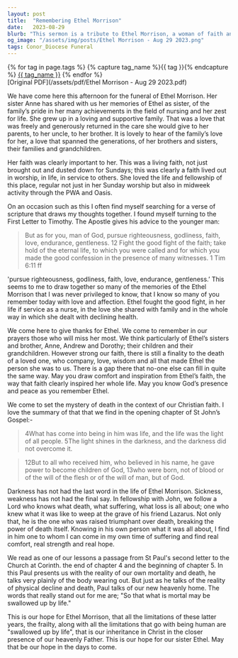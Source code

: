 ```yaml
---
layout: post
title:  "Remembering Ethel Morrison"
date:   2023-08-29
blurb: "This sermon is a tribute to Ethel Morrison, a woman of faith and service. It highlights her love for her family, her dedication to nursing, and her active participation in church activities. The sermon draws parallels between Ethel's life and the Apostle's advice to Timothy, emphasizing her pursuit of righteousness, godliness, faith, love, endurance, and gentleness."
og_image: "/assets/img/posts/Ethel Morrison - Aug 29 2023.png"
tags: Conor_Diocese Funeral
---    
```

<div class="tag-pills">
  {% for tag in page.tags %}
    {% capture tag_name %}{{ tag }}{% endcapture %}
    <a href="{{ site.baseurl }}/tag/{{ tag_name }}" class="tag-pill">{{ tag_name }}</a>
  {% endfor %}
</div>
[Original PDF](/assets/pdf/Ethel Morrison - Aug 29 2023.pdf)

We have come here this afternoon for the funeral of Ethel Morrison. Her sister Anne has shared with us her memories of Ethel as sister, of the family’s pride in her many achievements in the field of nursing and her zest for life. She grew up in a loving and supportive family. That was a love that was freely and generously returned in the care she would give to her parents, to her uncle, to her brother. It is lovely to hear of the family’s love for her, a love that spanned the generations, of her brothers and sisters, their families and grandchildren.

Her faith was clearly important to her. This was a living faith, not just brought out and dusted down for Sundays; this was clearly a faith lived out in worship, in life, in service to others. She loved the life and fellowship of this place, regular not just in her Sunday worship but also in midweek activity through the PWA and Oasis.

On an occasion such as this I often find myself searching for a verse of scripture that draws my thoughts together. I found myself turning to the First Letter to Timothy. The Apostle gives his advice to the younger man:

> But as for you, man of God, pursue righteousness, godliness, faith, love, endurance, gentleness. 12 Fight the good fight of the faith; take hold of the eternal life, to which you were called and for which you made the good confession in the presence of many witnesses. 1 Tim 6:11 ff

'pursue righteousness, godliness, faith, love, endurance, gentleness.’ This seems to me to draw together so many of the memories of the Ethel Morrison that I was never privileged to know, that I know so many of you remember today with love and affection. Ethel fought the good fight, in her life if service as a nurse, in the love she shared with family and in the whole way in which she dealt with declining health.

We come here to give thanks for Ethel. We come to remember in our prayers those who will miss her most. We think particularly of Ethel’s sisters and brother, Anne, Andrew and Dorothy; their children and their grandchildren. However strong our faith, there is still a finality to the death of a loved one, who company, love, wisdom and all that made Ethel the person she was to us. There is a gap there that no-one else can fill in quite the same way. May you draw comfort and inspiration from Ethel’s faith, the way that faith clearly inspired her whole life. May you know God’s presence and peace as you remember Ethel.

We come to set the mystery of death in the context of our Christian faith. I love the summary of that that we find in the opening chapter of St John’s Gospel:-

> 4What has come into being in him was life, and the life was the light of all people. 5The light shines in the darkness, and the darkness did not overcome it.

> 12But to all who received him, who believed in his name, he gave power to become children of God, 13who were born, not of blood or of the will of the flesh or of the will of man, but of God.

Darkness has not had the last word in the life of Ethel Morrison. Sickness, weakness has not had the final say. In fellowship with John, we follow a Lord who knows what death, what suffering, what loss is all about; one who knew what it was like to weep at the grave of his friend Lazarus. Not only that, he is the one who was raised triumphant over death, breaking the power of death itself. Knowing in his own person what it was all about, I find in him one to whom I can come in my own time of suffering and find real comfort, real strength and real hope.

We read as one of our lessons a passage from St Paul's second letter to the Church at Corinth. the end of chapter 4 and the beginning of chapter 5. In this Paul presents us with the reality of our own mortality and death, he talks very plainly of the body wearing out. But just as he talks of the reality of physical decline and death, Paul talks of our new heavenly home. The words that really stand out for me are; "So that what is mortal may be swallowed up by life."

This is our hope for Ethel Morrison, that all the limitations of these latter years, the frailty, along with all the limitations that go with being human are "swallowed up by life", that is our inheritance in Christ in the closer presence of our heavenly Father. This is our hope for our sister Ethel. May that be our hope in the days to come.
